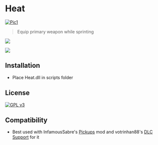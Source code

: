 # Heat
[![Pic1](https://cdn.theasc.com/_800x418_crop_center-center_82_none/Heat-Shootout-Featured.jpg?mtime=1720478474)](https://cdn.theasc.com/_800x418_crop_center-center_82_none/Heat-Shootout-Featured.jpg?mtime=1720478474)

> Equip primary weapon while sprinting

![](https://img.shields.io/github/last-commit/aleur/Heat)

![](https://img.shields.io/github/commit-activity/w/aleur/Heat)

## Installation
- Place Heat.dll in scripts folder

## License
[![GPL v3](https://img.shields.io/badge/License-GPLv3-blue.svg)](https://www.gnu.org/licenses/gpl-3.0)

## Compatibility
- Best used with InfamousSabre's [Pickups](https://www.gta5-mods.com/scripts/pickups) mod and votrinhan88's [DLC Support](https://www.gta5-mods.com/scripts/support-for-infamoussabre-s-pickups) for it
  
